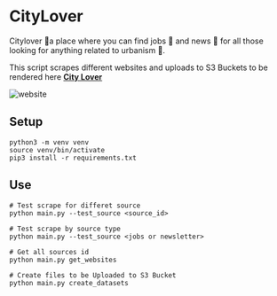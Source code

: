 # CityLover

Citylover 💚a place where you can find jobs 💼 and news 📰 for all those looking for anything related to urbanism  🌆.

This script scrapes different websites and uploads to S3 Buckets to be rendered here **[City Lover](https://www.gabrielhn.com/citylover/)**

![website](/citylover-hover.gif)

## Setup
```
python3 -m venv venv
source venv/bin/activate
pip3 install -r requirements.txt
```

## Use
```
# Test scrape for differet source
python main.py --test_source <source_id>

# Test scrape by source type
python main.py --test_source <jobs or newsletter>

# Get all sources id
python main.py get_websites

# Create files to be Uploaded to S3 Bucket
python main.py create_datasets
```